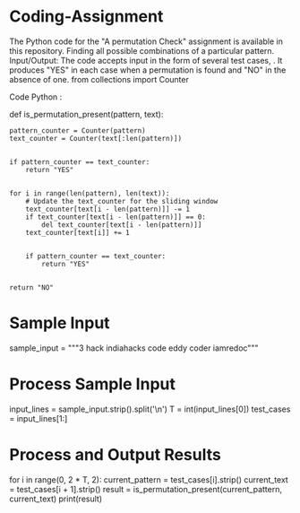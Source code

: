 # Coding-Assignment
The Python code for the "A permutation Check" assignment is available in this repository. Finding all possible combinations of a particular pattern.   Input/Output: The code accepts input in the form of several test cases, . It produces "YES" in each case when a permutation is found and "NO" in the absence of one.
from collections import Counter

Code Python :

def is_permutation_present(pattern, text):
    
    pattern_counter = Counter(pattern)
    text_counter = Counter(text[:len(pattern)])

   
    if pattern_counter == text_counter:
        return "YES"

   
    for i in range(len(pattern), len(text)):
        # Update the text_counter for the sliding window
        text_counter[text[i - len(pattern)]] -= 1
        if text_counter[text[i - len(pattern)]] == 0:
            del text_counter[text[i - len(pattern)]]
        text_counter[text[i]] += 1

        
        if pattern_counter == text_counter:
            return "YES"

    
    return "NO"

# Sample Input
sample_input = """3
hack
indiahacks
code
eddy
coder
iamredoc"""

# Process Sample Input
input_lines = sample_input.strip().split('\n')
T = int(input_lines[0])
test_cases = input_lines[1:]

# Process and Output Results
for i in range(0, 2 * T, 2):
    current_pattern = test_cases[i].strip()
    current_text = test_cases[i + 1].strip()
    result = is_permutation_present(current_pattern, current_text)
    print(result)

